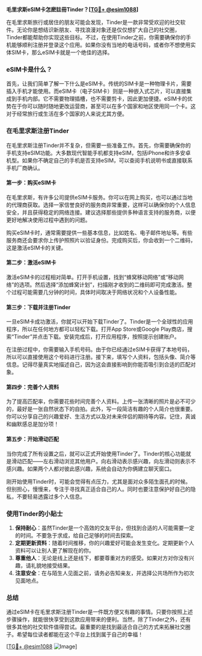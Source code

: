 **毛里求斯eSIM卡怎麽註冊Tinder？[[TG💪+ @esim1088](https://t.me/s/esim1088)]**

在毛里求斯旅行或居住的朋友可能会发现，Tinder是一款非常受欢迎的社交软件。无论你是想结识新朋友、寻找浪漫对象还是仅仅想扩大自己的社交圈，Tinder都能帮助你实现这些目标。不过，在使用Tinder之前，你需要确保你的手机能够顺利注册并登录这个应用。如果你没有当地的电话号码，或者你不想使用实体SIM卡，那么eSIM卡就是一个绝佳的选择。

### eSIM卡是什么？

首先，让我们简单了解一下什么是eSIM卡。传统的SIM卡是一种物理卡片，需要插入手机才能使用。而eSIM卡（电子SIM卡）则是一种嵌入式芯片，可以直接集成到手机内部。它不需要物理插槽，也不需要剪卡，因此更加便捷。eSIM卡的优势在于你可以随时随地更改运营商，甚至可以在多个国家和地区使用同一个卡。这对于经常旅行或生活在多个国家的人来说尤其方便。

### 在毛里求斯注册Tinder

在毛里求斯注册Tinder并不复杂，但需要一些准备工作。首先，你需要确保你的手机支持eSIM功能。大多数现代智能手机都支持eSIM，包括iPhone和许多安卓机型。如果你不确定自己的手机是否支持eSIM，可以查阅手机说明书或直接联系手机厂商确认。

#### 第一步：购买eSIM卡

在毛里求斯，有许多公司提供eSIM卡服务。你可以在网上购买，也可以通过当地的代理商获取。选择一家信誉良好的服务商非常重要，这样可以确保你的个人信息安全，并且获得稳定的网络连接。建议选择那些提供多种语言支持的服务商，以便更好地解决使用过程中遇到的问题。

购买eSIM卡时，通常需要提供一些基本信息，比如姓名、电子邮件地址等。有些服务商还会要求你上传护照照片以验证身份。完成购买后，你会收到一个二维码，这是激活eSIM卡的关键。

#### 第二步：激活eSIM卡

激活eSIM卡的过程相对简单。打开手机设置，找到“蜂窝移动网络”或“移动网络”的选项。然后选择“添加蜂窝计划”，扫描刚才收到的二维码即可完成激活。整个过程可能需要几分钟的时间，具体时间取决于网络状况和个人设备性能。

#### 第三步：下载并注册Tinder

一旦eSIM卡成功激活，你就可以开始下载Tinder了。Tinder是一个全球性的应用程序，所以在任何地方都可以轻松下载。打开App Store或Google Play商店，搜索“Tinder”并点击下载。安装完成后，打开应用程序，按照提示创建账户。

在注册过程中，你需要输入手机号码。由于你已经通过eSIM卡获得了本地号码，所以可以直接使用这个号码进行注册。接下来，填写个人资料，包括头像、简介等信息。记得尽量真实地描述自己，因为这会直接影响到你能否吸引到合适的匹配对象。

#### 第四步：完善个人资料

为了提高匹配率，你需要花些时间完善个人资料。上传一张清晰的照片是必不可少的，最好是一张自然状态下的自拍。此外，写一段简洁有趣的个人简介也很重要。你可以分享自己的兴趣爱好、生活方式以及对未来伴侣的期待等内容。记住，真诚和幽默感总是加分项！

#### 第五步：开始滑动匹配

当你完成了所有设置之后，就可以正式开始使用Tinder了。Tinder的核心功能就是滑动匹配——左右滑动浏览其他用户。向右滑动表示感兴趣，向左滑动则表示不感兴趣。如果两个人都对彼此感兴趣，系统会自动为你俩建立聊天窗口。

刚开始使用Tinder时，可能会觉得有点压力，尤其是面对众多陌生面孔的时候。但别担心，慢慢来，专注于寻找真正适合自己的人。同时也要注意保护好自己的隐私，不要轻易透露过多个人信息。

### 使用Tinder的小贴士

1. **保持耐心**：虽然Tinder是一个高效的交友平台，但找到合适的人可能需要一定的时间。不要急于求成，给自己足够的时间去探索。
2. **定期更新资料**：随着时间推移，你的兴趣爱好可能会发生变化。定期更新个人资料可以让别人更了解现在的你。
3. **尊重他人**：无论是线上还是线下，都要尊重对方的感受。如果对方对你没有兴趣，请礼貌地接受结果。
4. **注意安全**：在与陌生人见面之前，请务必告知亲友，并选择公共场所作为初次见面地点。

### 总结

通过eSIM卡在毛里求斯注册Tinder是一件既方便又有趣的事情。只要你按照上述步骤操作，就能很快享受到这款应用带来的便利。当然，除了Tinder之外，还有很多其他的社交软件值得尝试。最重要的是找到最适合自己的方式来拓展社交圈子。希望每位读者都能在这个平台上找到属于自己的幸福！

[[TG💪+ @esim1088](https://t.me/s/esim1088) ![Image](https://i.postimg.cc/4NQfJmqS/Snipaste-2025-05-13-00-14-12.png)]